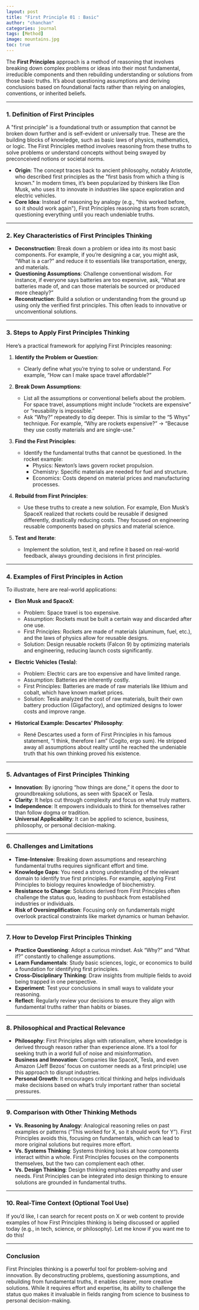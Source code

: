 ```yaml
---
layout: post
title: "First Principle 01 : Basic"
author: "chanchan"
categories: journal
tags: [Method]
image: mountains.jpg
toc: true
---
```


The **First Principles** approach is a method of reasoning that involves breaking down complex problems or ideas into their most fundamental, irreducible components and then rebuilding understanding or solutions from those basic truths. It’s about questioning assumptions and deriving conclusions based on foundational facts rather than relying on analogies, conventions, or inherited beliefs.

---

### 1. **Definition of First Principles**
A "first principle" is a foundational truth or assumption that cannot be broken down further and is self-evident or universally true. These are the building blocks of knowledge, such as basic laws of physics, mathematics, or logic. The First Principles method involves reasoning from these truths to solve problems or understand concepts without being swayed by preconceived notions or societal norms.

- **Origin**: The concept traces back to ancient philosophy, notably Aristotle, who described first principles as the "first basis from which a thing is known." In modern times, it’s been popularized by thinkers like Elon Musk, who uses it to innovate in industries like space exploration and electric vehicles.
- **Core Idea**: Instead of reasoning by analogy (e.g., "this worked before, so it should work again"), First Principles reasoning starts from scratch, questioning everything until you reach undeniable truths.

---

### 2. **Key Characteristics of First Principles Thinking**
- **Deconstruction**: Break down a problem or idea into its most basic components. For example, if you’re designing a car, you might ask, “What is a car?” and reduce it to essentials like transportation, energy, and materials.
- **Questioning Assumptions**: Challenge conventional wisdom. For instance, if everyone says batteries are too expensive, ask, “What are batteries made of, and can those materials be sourced or produced more cheaply?”
- **Reconstruction**: Build a solution or understanding from the ground up using only the verified first principles. This often leads to innovative or unconventional solutions.

---

### 3. **Steps to Apply First Principles Thinking**
Here’s a practical framework for applying First Principles reasoning:

1. **Identify the Problem or Question**:
   - Clearly define what you’re trying to solve or understand. For example, “How can I make space travel affordable?”

2. **Break Down Assumptions**:
   - List all the assumptions or conventional beliefs about the problem. For space travel, assumptions might include “rockets are expensive” or “reusability is impossible.”
   - Ask “Why?” repeatedly to dig deeper. This is similar to the “5 Whys” technique. For example, “Why are rockets expensive?” → “Because they use costly materials and are single-use.”

3. **Find the First Principles**:
   - Identify the fundamental truths that cannot be questioned. In the rocket example:
     - Physics: Newton’s laws govern rocket propulsion.
     - Chemistry: Specific materials are needed for fuel and structure.
     - Economics: Costs depend on material prices and manufacturing processes.

4. **Rebuild from First Principles**:
   - Use these truths to create a new solution. For example, Elon Musk’s SpaceX realized that rockets could be reusable if designed differently, drastically reducing costs. They focused on engineering reusable components based on physics and material science.

5. **Test and Iterate**:
   - Implement the solution, test it, and refine it based on real-world feedback, always grounding decisions in first principles.

---

### 4. **Examples of First Principles in Action**
To illustrate, here are real-world applications:

- **Elon Musk and SpaceX**:
  - Problem: Space travel is too expensive.
  - Assumption: Rockets must be built a certain way and discarded after one use.
  - First Principles: Rockets are made of materials (aluminum, fuel, etc.), and the laws of physics allow for reusable designs.
  - Solution: Design reusable rockets (Falcon 9) by optimizing materials and engineering, reducing launch costs significantly.

- **Electric Vehicles (Tesla)**:
  - Problem: Electric cars are too expensive and have limited range.
  - Assumption: Batteries are inherently costly.
  - First Principles: Batteries are made of raw materials like lithium and cobalt, which have known market prices.
  - Solution: Tesla analyzed the cost of raw materials, built their own battery production (Gigafactory), and optimized designs to lower costs and improve range.

- **Historical Example: Descartes’ Philosophy**:
  - René Descartes used a form of First Principles in his famous statement, “I think, therefore I am” (Cogito, ergo sum). He stripped away all assumptions about reality until he reached the undeniable truth that his own thinking proved his existence.

---

### 5. **Advantages of First Principles Thinking**
- **Innovation**: By ignoring “how things are done,” it opens the door to groundbreaking solutions, as seen with SpaceX or Tesla.
- **Clarity**: It helps cut through complexity and focus on what truly matters.
- **Independence**: It empowers individuals to think for themselves rather than follow dogma or tradition.
- **Universal Applicability**: It can be applied to science, business, philosophy, or personal decision-making.

---

### 6. **Challenges and Limitations**
- **Time-Intensive**: Breaking down assumptions and researching fundamental truths requires significant effort and time.
- **Knowledge Gaps**: You need a strong understanding of the relevant domain to identify true first principles. For example, applying First Principles to biology requires knowledge of biochemistry.
- **Resistance to Change**: Solutions derived from First Principles often challenge the status quo, leading to pushback from established industries or individuals.
- **Risk of Oversimplification**: Focusing only on fundamentals might overlook practical constraints like market dynamics or human behavior.

---

### 7. **How to Develop First Principles Thinking**
- **Practice Questioning**: Adopt a curious mindset. Ask “Why?” and “What if?” constantly to challenge assumptions.
- **Learn Fundamentals**: Study basic sciences, logic, or economics to build a foundation for identifying first principles.
- **Cross-Disciplinary Thinking**: Draw insights from multiple fields to avoid being trapped in one perspective.
- **Experiment**: Test your conclusions in small ways to validate your reasoning.
- **Reflect**: Regularly review your decisions to ensure they align with fundamental truths rather than habits or biases.

---

### 8. **Philosophical and Practical Relevance**
- **Philosophy**: First Principles align with rationalism, where knowledge is derived through reason rather than experience alone. It’s a tool for seeking truth in a world full of noise and misinformation.
- **Business and Innovation**: Companies like SpaceX, Tesla, and even Amazon (Jeff Bezos’ focus on customer needs as a first principle) use this approach to disrupt industries.
- **Personal Growth**: It encourages critical thinking and helps individuals make decisions based on what’s truly important rather than societal pressures.

---

### 9. **Comparison with Other Thinking Methods**
- **Vs. Reasoning by Analogy**: Analogical reasoning relies on past examples or patterns (“This worked for X, so it should work for Y”). First Principles avoids this, focusing on fundamentals, which can lead to more original solutions but requires more effort.
- **Vs. Systems Thinking**: Systems thinking looks at how components interact within a whole. First Principles focuses on the components themselves, but the two can complement each other.
- **Vs. Design Thinking**: Design thinking emphasizes empathy and user needs. First Principles can be integrated into design thinking to ensure solutions are grounded in fundamental truths.

---

### 10. **Real-Time Context (Optional Tool Use)**
If you’d like, I can search for recent posts on X or web content to provide examples of how First Principles thinking is being discussed or applied today (e.g., in tech, science, or philosophy). Let me know if you want me to do this!

---

### Conclusion
First Principles thinking is a powerful tool for problem-solving and innovation. By deconstructing problems, questioning assumptions, and rebuilding from fundamental truths, it enables clearer, more creative solutions. While it requires effort and expertise, its ability to challenge the status quo makes it invaluable in fields ranging from science to business to personal decision-making. 